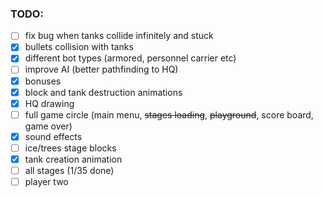 ### TODO:
- [ ] fix bug when tanks collide infinitely and stuck
- [x] bullets collision with tanks
- [x] different bot types (armored, personnel carrier etc)
- [ ] improve AI (better pathfinding to HQ)
- [x] bonuses
- [x] block and tank destruction animations 
- [x] HQ drawing
- [ ] full game circle (main menu, ~~stages loading~~, ~~playground~~, score board, game over)
- [x] sound effects
- [ ] ice/trees stage blocks
- [x] tank creation animation
- [ ] all stages (1/35 done)
- [ ] player two